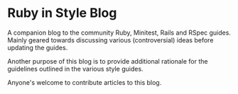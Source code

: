 # Ruby in Style Blog <ruby-3blog>

A companion blog to the community Ruby, Minitest, Rails and RSpec
guides. Mainly geared towards discussing various (controversial) ideas
before updating the guides.

Another purpose of this blog is to provide additional rationale
for the guidelines outlined in the various style guides.

Anyone's welcome to contribute articles to this blog.
